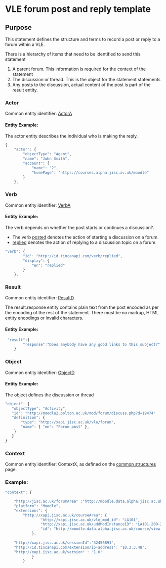# VLE forum post and reply template

## Purpose
This statement defines the structure and terms to record a post or reply to a forum within a VLE.

There is a hierarchy of items that need to be identified to send this statement  

1. A parent forum. This information is required for the context of the statement
2. The discussion or thread. This is the object for the statement statements
3. Any posts to the discussion, actual content of the post is part of the result entity.

### Actor

Common entity identifier: [ActorA](../common_structures.md#actora)

#### Entity Example:
The actor entity describes the individual who is making the reply.

``` Javascript
{
    "actor": {
        "objectType": "Agent",
        "name": "John Smith",
        "account": {
            "name": "2",
            "homePage": "https://courses.alpha.jisc.ac.uk/moodle"
        }
    },
```

### Verb

Common entity identifier: [VerbA](/common_structures.md#verba)

#### Entity Example:

The verb depends on whether the post starts or continues a discussion?.

- The verb [posted](/vocabulary.md#posted) denotes the action of starting a discussion on a forum.
- [replied](/vocabulary.md#replied) denotes the action of replying to a discussion topic on a forum.

``` javascript
"verb": {
        "id": "http://id.tincanapi.com/verb/replied",
        "display": {
            "en": "replied"
        }
    },
```

### Result
Common entity identifier: [ResultD](/common_structures.md#resultd)

The result.response entity contains plain text from the post  encoded as per the encoding of the rest of the statement. There must be no markup,  HTML entity encodings or invalid characters.

#### Entity Example:


``` javascript
 "result":{
        "response":"Does anybody have any good links to this subject?"
    }
```

### Object
Common entity identifier: [ObjectD](/common_structures.md#objectd)

#### Entity Example:
The object defines the discussion or thread

 ``` javascript
"object": {
	"objectType": "Activity",
	"id": "http://moodle2.bolton.ac.uk/mod/forum/discuss.php?d=19474"	
	"definition": {
		"type": "http://xapi.jisc.ac.uk/vle/forum",			
		"name": { "en": "Forum post" },			   
	 }
    }
}
```



### Context
Common entity identifier: ContextX, as defined on the [common structures](/common_structures.md#contextb) page.


### Example:

``` javascript
"context": {

    "http://jisc.ac.uk/forumArea" :"http://moodle.data.alpha.jisc.ac.uk/mod/forum/view.php?id=138371",
    "platform": "Moodle",
    "extensions": {
		"http://xapi.jisc.ac.uk/courseArea": {
      		 	"http://xapi.jisc.ac.uk/vle_mod_id": "LA101",
				"http://xapi.jisc.ac.uk/uddModInstanceID": "LA101-200-2016S1-0",
                "id": "http://moodle.data.alpha.jisc.ac.uk/course/view.php?id=4"
			},
			
	"http://xapi.jisc.ac.uk/sessionId":"32456891",
	"http://id.tincanapi.com/extension/ip-address": "10.3.3.48",
	"http://xapi.jisc.ac.uk/version" : "1.0"
			}
		}
```

